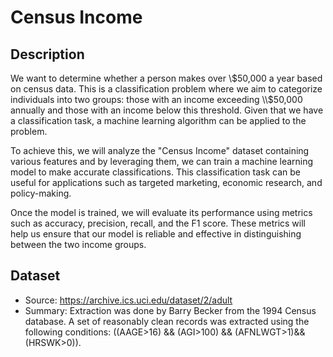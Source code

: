 # Census Income

## Description
We want to determine whether a person makes over \\$50,000 a year based on census data. This is a classification problem where we aim to categorize individuals into two groups: those with an income exceeding \\$50,000 annually and those with an income below this threshold. Given that we have a classification task, a machine learning algorithm can be applied to the problem.

To achieve this, we will analyze the "Census Income" dataset containing various features and by leveraging them, we can train a machine learning model to make accurate classifications. This classification task can be useful for applications such as targeted marketing, economic research, and policy-making.

Once the model is trained, we will evaluate its performance using metrics such as accuracy, precision, recall, and the F1 score. These metrics will help us ensure that our model is reliable and effective in distinguishing between the two income groups.


## Dataset
- Source: https://archive.ics.uci.edu/dataset/2/adult
- Summary: Extraction was done by Barry Becker from the 1994 Census database.  A set of reasonably clean records was extracted using the following conditions: ((AAGE>16) && (AGI>100) && (AFNLWGT>1)&& (HRSWK>0)).

